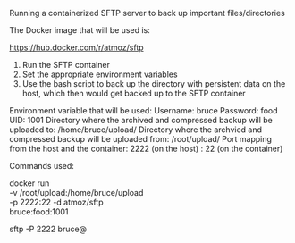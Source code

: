 Running a containerized SFTP server to back up important files/directories

The Docker image that will be used is:

https://hub.docker.com/r/atmoz/sftp

1. Run the SFTP container
2. Set the appropriate environment variables 
3. Use the bash script to back up the directory with persistent data on the host, which then would get backed up to the SFTP container 

Environment variable that will be used:
Username: bruce
Password: food
UID: 1001
Directory where the archived and compressed backup will be uploaded to: /home/bruce/upload/
Directory where the archvied and compressed backup will be uploaded from: /root/upload/
Port mapping from the host and the container: 2222 (on the host) : 22 (on the container)



Commands used:

docker run \
    -v /root/upload:/home/bruce/upload \
    -p 2222:22 -d atmoz/sftp \
    bruce:food:1001


sftp -P 2222 bruce@<localhost or IP address>
